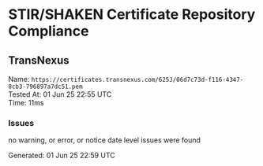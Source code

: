 # STIR/SHAKEN Certificate Repository Compliance

## TransNexus

Name: `https://certificates.transnexus.com/625J/06d7c73d-f116-4347-8cb3-796897a7dc51.pem`\
Tested At: 01 Jun 25 22:55 UTC\
Time: 11ms

### Issues

no warning, or error, or notice date level issues were found

Generated: 01 Jun 25 22:59 UTC